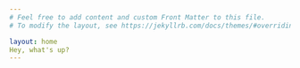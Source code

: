 ```yaml
---
# Feel free to add content and custom Front Matter to this file.
# To modify the layout, see https://jekyllrb.com/docs/themes/#overriding-theme-defaults

layout: home
Hey, what's up?
---
```

